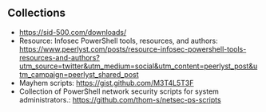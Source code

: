 ## Collections

- https://sid-500.com/downloads/
- Resource: Infosec PowerShell tools, resources, and authors: https://www.peerlyst.com/posts/resource-infosec-powershell-tools-resources-and-authors?utm_source=twitter&utm_medium=social&utm_content=peerlyst_post&utm_campaign=peerlyst_shared_post
- Mayhem scripts: https://gist.github.com/M3T4L5T3F
- Collection of PowerShell network security scripts for system administrators.: https://github.com/thom-s/netsec-ps-scripts
